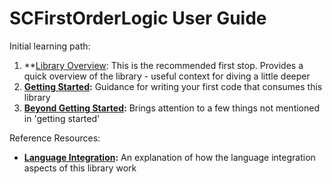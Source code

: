 ﻿# SCFirstOrderLogic User Guide

Initial learning path:

1. **[Library Overview](https://github.com/sdcondon/SCFirstOrderLogic/blob/main/docs/user-guide/library-overview.md): This is the recommended first stop. Provides a quick overview of the library - useful context for diving a little deeper
1. **[Getting Started](https://github.com/sdcondon/SCFirstOrderLogic/blob/main/docs/user-guide/getting-started.md):** Guidance for writing your first code that consumes this library
1. **[Beyond Getting Started](https://github.com/sdcondon/SCFirstOrderLogic/blob/main/docs/user-guide/beyond-getting-started.md):** Brings attention to a few things not mentioned in 'getting started'

Reference Resources:

* **[Language Integration](https://github.com/sdcondon/SCFirstOrderLogic/blob/main/docs/user-guide/language-integration.md):** An explanation of how the language integration aspects of this library work